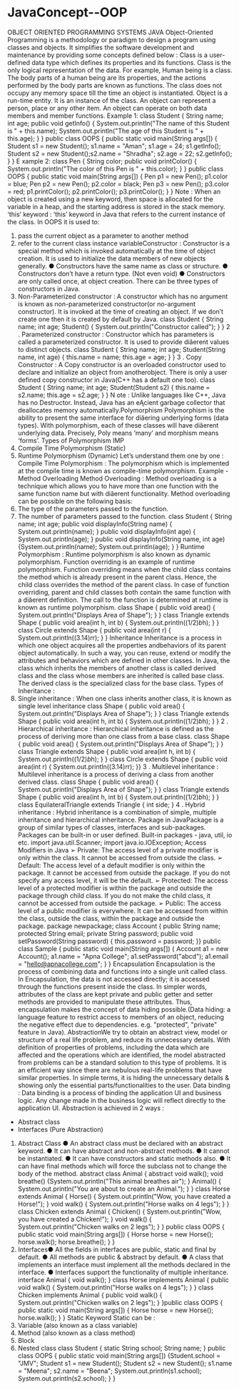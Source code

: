 # JavaConcept--OOP

OBJECT ORIENTED PROGRAMMING SYSTEMS
JAVA
Object-Oriented Programming is a methodology or paradigm to design a
program using classes and objects. It simplifies the software development
and maintenance by providing some concepts defined below :
Class is a user-defined data type which defines its properties and its
functions. Class is the only logical representation of the data. For
example, Human being is a class. The body parts of a human being are its
properties, and the actions performed by the body parts are known as
functions. The class does not occupy any memory space till the time an
object is instantiated.
Object is a run-time entity. It is an instance of the class. An object can
represent a person, place or any other item. An object can operate on
both data members and member functions.
Example 1:
class Student {
String name;
int age;
public void getInfo() {
System.out.println("The name of this Student is " + this.name);
System.out.println("The age of this Student is " + this.age);
}
}
public class OOPS {
public static void main(String args[]) {
Student s1 = new Student();
s1.name = "Aman";
s1.age = 24;
s1.getInfo();
Student s2 = new Student();s2.name = "Shradha";
s2.age = 22;
s2.getInfo();
}
} E
xample 2:
class Pen {
String color;
public void printColor() {
System.out.println("The color of this Pen is " + this.color);
}
}
public class OOPS {
public static void main(String args[]) {
Pen p1 = new Pen();
p1.color = blue;
Pen p2 = new Pen();
p2.color = black;
Pen p3 = new Pen();
p3.color = red;
p1.printColor();
p2.printColor();
p3.printColor();
}
}
Note : When an object is created using a new keyword, then space is
allocated for the variable in a heap, and the starting address is stored in
the stack memory.
‘this’ keyword : ‘this’ keyword in Java that refers to the current
instance of the class. In OOPS it is used to:
1. pass the current object as a parameter to another
method
2. refer to the current class instance variableConstructor : Constructor is a special method which is invoked
automatically at the time of object creation. It is used to initialize the data
members of new objects generally.
● Constructors have the same name as class or structure.
● Constructors don’t have a return type. (Not even void)
● Constructors are only called once, at object creation.
There can be three types of constructors in Java.
1. Non-Parameterized constructor : A constructor which has no
argument is known as non-parameterized constructor(or no-argument
constructor). It is invoked at the time of creating an object. If we don’t
create one then it is created by default by Java.
class Student {
String name;
int age;
Student() {
System.out.println("Constructor called");
}
} 2
. Parameterized constructor : Constructor which has parameters is called a
parameterized constructor. It is used to provide
diăerent values to distinct objects.
class Student {
String name;
int age;
Student(String name, int age) {
this.name = name;
this.age = age;
}
} 3
. Copy Constructor : A Copy constructor is an overloaded
constructor used to declare and initialize an object from anotherobject. There is only a user defined copy constructor in Java(C++ has a
default one too).
class Student {
String name;
int age;
Student(Student s2) {
this.name = s2.name;
this.age = s2.age;
}
} N
ote : Unlike languages like C++, Java has no Destructor. Instead, Java
has an eĄcient garbage collector that deallocates memory
automatically.Polymorphism
Polymorphism is the ability to present the same interface for diăering
underlying forms (data types). With polymorphism, each of these classes
will have diăerent underlying data. Precisely, Poly means ‘many’ and
morphism means ‘forms’.
Types of Polymorphism IMP
1. Compile Time Polymorphism (Static)
2. Runtime Polymorphism (Dynamic)
Let’s understand them one by one :
Compile Time Polymorphism : The polymorphism which is implemented at
the compile time is known as compile-time polymorphism. Example -
Method Overloading
Method Overloading : Method overloading is a technique which allows you
to have more than one function with the same function name but with
diăerent functionality. Method overloading can be possible on the
following basis:
1. The type of the parameters passed to the function.
2. The number of parameters passed to the function.
class Student {
String name;
int age;
public void displayInfo(String name) {
System.out.println(name);
}
public void displayInfo(int age) {
System.out.println(age);
}
public void displayInfo(String name, int age) {System.out.println(name);
System.out.println(age);
}
}
Runtime Polymorphism : Runtime polymorphism is also known as dynamic
polymorphism. Function overriding is an example of runtime
polymorphism. Function overriding means when the child class contains
the method which is already present in the parent class. Hence, the child
class overrides the method of the parent class. In case of function
overriding, parent and child classes both contain the same function with a
diăerent definition. The call to the function is determined at runtime is
known as runtime polymorphism.
class Shape {
public void area() {
System.out.println("Displays Area of Shape");
}
}
class Triangle extends Shape {
public void area(int h, int b) {
System.out.println((1/2)*b*h);
}
}
class Circle extends Shape {
public void area(int r) {
System.out.println((3.14)*r*r);
}
}
Inheritance
Inheritance is a process in which one object acquires all the properties andbehaviors of its parent object automatically. In such a way, you can reuse,
extend or modify the attributes and behaviors which are defined in other
classes.
In Java, the class which inherits the members of another class is called
derived class and the class whose members are inherited is called base class.
The derived class is the specialized class for the base class.
Types of Inheritance :
1. Single inheritance : When one class inherits another class, it is known
as single level inheritance
class Shape {
public void area() {
System.out.println("Displays Area of Shape");
}
}
class Triangle extends Shape {
public void area(int h, int b) {
System.out.println((1/2)*b*h);
}
} 2
. Hierarchical inheritance : Hierarchical inheritance is defined as the
process of deriving more than one class from a base class.
class Shape {
public void area() {
System.out.println("Displays Area of Shape");
}
}
class Triangle extends Shape {
public void area(int h, int b) {
System.out.println((1/2)*b*h);
}
}
class Circle extends Shape {
public void area(int r) {
System.out.println((3.14)*r*r);
}} 3
. Multilevel inheritance : Multilevel inheritance is a process of deriving a
class from another derived class.
class Shape {
public void area() {
System.out.println("Displays Area of Shape");
}
}
class Triangle extends Shape {
public void area(int h, int b) {
System.out.println((1/2)*b*h);
}
}
class EquilateralTriangle extends Triangle {
int side;
} 4
. Hybrid inheritance : Hybrid inheritance is a combination of
simple, multiple inheritance and hierarchical inheritance.
Package in JavaPackage is a group of similar types of classes, interfaces and sub-packages.
Packages can be built-in or user defined.
Built-in packages - java, util, io etc.
import java.util.Scanner;
import java.io.IOException;
Access Modifiers in Java
➢ Private: The access level of a private modifier is only within the class. It cannot
be accessed from outside the class.
➢ Default: The access level of a default modifier is only within the package. It
cannot be accessed from outside the package. If you do not specify any access
level, it will be the default.
➢ Protected: The access level of a protected modifier is within the package and
outside the package through child class. If you do not make the child class, it
cannot be accessed from outside the package.
➢ Public: The access level of a public modifier is everywhere. It can be accessed
from within the class, outside the class, within the package and outside the
package.
package newpackage;
class Account {
public String name;
protected String email;
private String password;
public void setPassword(String password) {
this.password = password;
}}
public class Sample {
public static void main(String args[]) {
Account a1 = new Account();
a1.name = "Apna College";
a1.setPassword("abcd");
a1.email = "hello@apnacollege.com";
}
}
Encapsulation
Encapsulation is the process of combining data and functions into a single unit
called class. In Encapsulation, the data is not accessed directly; it is accessed
through the functions present inside the class. In simpler words, attributes of the
class are kept private and public getter and setter methods are provided to
manipulate these attributes. Thus, encapsulation makes the concept of data
hiding possible.(Data hiding: a language feature to restrict access to members of
an object, reducing the negative effect due to dependencies. e.g. "protected",
"private" feature in Java).
AbstractionWe try to obtain an abstract view, model or structure of a real life problem, and
reduce its unnecessary details. With definition of properties of problems,
including the data which are affected and the operations which are identified,
the model abstracted from problems can be a standard solution to this type of
problems. It is an efficient way since there are nebulous real-life problems that
have similar properties.
In simple terms, it is hiding the unnecessary details & showing only the
essential parts/functionalities to the user.
Data binding : Data binding is a process of binding the application UI and business
logic. Any change made in the business logic will reflect directly to the application
UI.
Abstraction is achieved in 2 ways :
- Abstract class
- Interfaces (Pure Abstraction)
1. Abstract Class
● An abstract class must be declared with an abstract keyword.
● It can have abstract and non-abstract methods.
● It cannot be instantiated.
● It can have constructors and static methods also.
● It can have final methods which will force the subclass not to change the body of
the method.
abstract class Animal {
abstract void walk();
void breathe() {System.out.println("This animal breathes air");
}
Animal() {
System.out.println("You are about to create an Animal.");
}
}
class Horse extends Animal {
Horse() {
System.out.println("Wow, you have created a Horse!");
}
void walk() {
System.out.println("Horse walks on 4 legs");
}
}
class Chicken extends Animal {
Chicken() {
System.out.println("Wow, you have created a Chicken!");
}
void walk() {
System.out.println("Chicken walks on 2 legs");
}
}
public class OOPS {
public static void main(String args[]) {
Horse horse = new Horse();
horse.walk();
horse.breathe();
}
}
2. Interfaces● All the fields in interfaces are public, static and final by default.
● All methods are public & abstract by default.
● A class that implements an interface must implement all the methods declared
in the interface.
● Interfaces support the functionality of multiple inheritance.
interface Animal {
void walk();
}
class Horse implements Animal {
public void walk() {
System.out.println("Horse walks on 4 legs");
}
}
class Chicken implements Animal {
public void walk() {
System.out.println("Chicken walks on 2 legs");
}
}public class OOPS {
public static void main(String args[]) {
Horse horse = new Horse();
horse.walk();
}
}
Static Keyword
Static can be :
1. Variable (also known as a class variable)
2. Method (also known as a class method)
3. Block
4. Nested class
class Student {
static String school;
String name;
}
public class OOPS {
public static void main(String args[]) {Student.school = "JMV";
Student s1 = new Student();
Student s2 = new Student();
s1.name = "Meena";
s2.name = "Beena";
System.out.println(s1.school);
System.out.println(s2.school);
}
}
